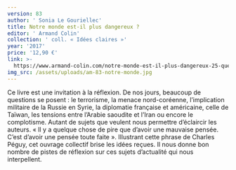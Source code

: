 ```yaml
---
version: 83
author: ' Sonia Le Gouriellec'
title: Notre monde est-il plus dangereux ?
editor: ' Armand Colin'
collection: ' coll. « Idées claires »'
year: '2017'
price: '12,90 €'
link: >-
  https://www.armand-colin.com/notre-monde-est-il-plus-dangereux-25-questions-pour-vous-faire-votre-opinion-9782200620127
img_src: /assets/uploads/am-83-notre-monde.jpg
---
```

Ce livre est une invitation à la réflexion. De nos jours, beaucoup de
 questions se posent : le terrorisme, la menace nord-coréenne, l’implication
 militaire de la Russie en Syrie, la diplomatie française et américaine,
 celle de Taïwan, les tensions entre l’Arabie saoudite et l’Iran ou
 encore le complotisme. Autant de sujets que veulent nous permettre
 d’éclaircir les auteurs. « Il y a quelque chose de pire que d’avoir une
 mauvaise pensée. C’est d’avoir une pensée toute faite ». Illustrant cette
 phrase de Charles Péguy, cet ouvrage collectif brise les idées reçues. Il
 nous donne bon nombre de pistes de réflexion sur ces sujets d’actualité
 qui nous interpellent.
